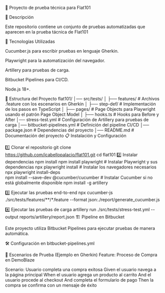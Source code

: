 📌 Proyecto de prueba técnica para Flat101

📖 Descripción

Este repositorio contiene un conjunto de pruebas automatizadas que aparecen en la prueba tácnica de Flat101

🚀 Tecnologías Utilizadas

Cucumber.js para escribir pruebas en lenguaje Gherkin.

Playwright para la automatización del navegador.

Artillery para pruebas de carga.

Bitbucket Pipelines para CI/CD.

Node.js 18+.

📂 Estructura del Proyecto
flat101/
│── src/tests/
│   ├── features/        # Archivos .feature con los escenarios en Gherkin
│   ├── step-def/        # Implementación de los pasos en TypeScript
│   ├── pages/           # Page Objects para Playwright usando el patrón Page Object Model 
│   ├── hooks.ts         # Hooks para Before y After
│── stress-test.yml     # Configuración de Artillery para pruebas de carga
│── bitbucket-pipelines.yml  # Definición del pipeline CI/CD
│── package.json        # Dependencias del proyecto
│── README.md           # Documentación del proyecto
📋 Instalación y Configuración

1️⃣ Clonar el repositorio
git clone https://github.com/icabellopalacio/flat101.git
cd flat101
2️⃣ Instalar dependencias
npm install 
npm install playwright                             # Instalar Playwright y sus dependencias
npx playwright install                             # Instalar los navegadores necesarios
npx playwright install-deps  
npm install --save-dev @cucumber/cucumber # Instalar Cucumber si no está globalmente disponible
npm install -g artillery  
   
3️⃣ Ejecutar las pruebas end-to-end
npx cucumber-js ./src/tests/features/**/*.feature --format json:./report/generate_cucumber.js

4️⃣ Ejecutar las pruebas de carga
artillery run ./src/tests/stress-test.yml --output reports/artillery/report.json
🏗 Pipeline en Bitbucket

Este proyecto utiliza Bitbucket Pipelines para ejecutar pruebas de manera automática.

🛠 Configuración en bitbucket-pipelines.yml

📝 Escenarios de Prueba (Ejemplo en Gherkin)
Feature: Proceso de Compra en DemoBlaze

  Scenario: Usuario completa una compra exitosa
    Given el usuario navega a la página principal
    When el usuario agrega un producto al carrito
    And el usuario procede al checkout
    And completa el formulario de pago
    Then la compra se confirma con un mensaje de éxito
 

